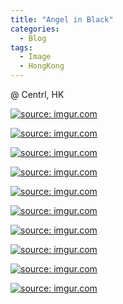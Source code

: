```yaml
---
title: "Angel in Black"
categories:
  - Blog
tags:
  - Image
  - HongKong
---
```


@ Centrl, HK

<a href="https://imgur.com/BFbBIYz"><img src="https://i.imgur.com/BFbBIYz.jpg" title="source: imgur.com" /></a>

<a href="https://imgur.com/6Xraesy"><img src="https://i.imgur.com/6Xraesy.jpg" title="source: imgur.com" /></a>

<a href="https://imgur.com/vuf28JG"><img src="https://i.imgur.com/vuf28JG.jpg" title="source: imgur.com" /></a>

<a href="https://imgur.com/gqeZ85E"><img src="https://i.imgur.com/gqeZ85E.jpg" title="source: imgur.com" /></a>

<a href="https://imgur.com/LJlW0iU"><img src="https://i.imgur.com/LJlW0iU.jpg" title="source: imgur.com" /></a>

<a href="https://imgur.com/Gv7OOeC"><img src="https://i.imgur.com/Gv7OOeC.jpg" title="source: imgur.com" /></a>

<a href="https://imgur.com/YkndNSj"><img src="https://i.imgur.com/YkndNSj.jpg" title="source: imgur.com" /></a>

<a href="https://imgur.com/R3qZVCt"><img src="https://i.imgur.com/R3qZVCt.jpg" title="source: imgur.com" /></a>

<a href="https://imgur.com/NEfzpzS"><img src="https://i.imgur.com/NEfzpzS.jpg" title="source: imgur.com" /></a>

<a href="https://imgur.com/UiDhb7A"><img src="https://i.imgur.com/UiDhb7A.jpg" title="source: imgur.com" /></a>

<script src="https://utteranc.es/client.js"
        repo="serendipityinlife/serendipityinlife.github.io"
        issue-term="pathname"
        theme="github-light"
        crossorigin="anonymous"
        async>
</script>
